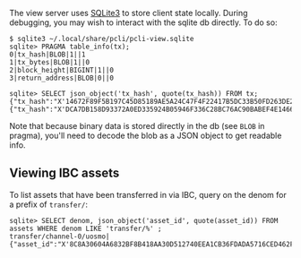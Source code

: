 The view server uses [SQLite3](https://sqlite.org) to store client state locally.
During debugging, you may wish to interact with the sqlite db directly.
To do so:

```
$ sqlite3 ~/.local/share/pcli/pcli-view.sqlite
sqlite> PRAGMA table_info(tx);
0|tx_hash|BLOB|1||1
1|tx_bytes|BLOB|1||0
2|block_height|BIGINT|1||0
3|return_address|BLOB|0||0

sqlite> SELECT json_object('tx_hash', quote(tx_hash)) FROM tx;
{"tx_hash":"X'14672F89F5B197C45D85189AE5A24C47F4F22417B5DC33B50FD263DE2E10BFD3'"}
{"tx_hash":"X'DCA7DB158D93372A0ED335924B05946F336C28BC76AC90BABEF4E1466022D2D2'"}
```

Note that because binary data is stored directly in the db (see `BLOB` in pragma),
you'll need to decode the blob as a JSON object to get readable info.

## Viewing IBC assets

To list assets that have been transferred in via IBC, query on the denom for
a prefix of `transfer/`:

```
sqlite> SELECT denom, json_object('asset_id', quote(asset_id)) FROM assets WHERE denom LIKE 'transfer/%' ;
transfer/channel-0/uosmo|{"asset_id":"X'8C8A30604A6832BF8B418AA30D512740EEA1CB36FDADA5716CED462F20F19612'"}
```
